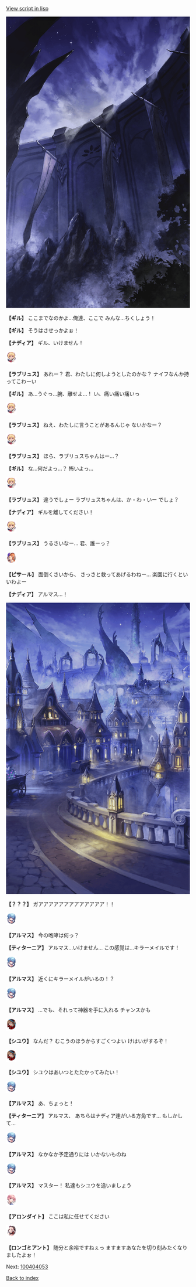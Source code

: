 [View script in lisp](../scripts/100404051.txt)

![101_south_wall.png](../images/backgrounds/101_south_wall.png)

**【ギル】**
ここまでなのかよ…俺達、ここで
みんな…ちくしょう！

**【ギル】**
そうはさせっかよぉ！

**【ナディア】**
ギル、いけません！

<img src="../images/units/3200311.png" alt="3200311.png" height="34"/>

**【ラブリュス】**
あれー？
君、わたしに何しようとしたのかな？
ナイフなんか持ってこわーい

**【ギル】**
あ…うぐっ…腕、離せよ…！
い、痛い痛い痛いっ

<img src="../images/units/3200311.png" alt="3200311.png" height="34"/>

**【ラブリュス】**
ねえ、わたしに言うことがあるんじゃ
ないかなー？

<img src="../images/units/3200311.png" alt="3200311.png" height="34"/>

**【ラブリュス】**
ほら、ラブリュスちゃんはー…？

**【ギル】**
な…何だよっ…？
怖いよっ…

<img src="../images/units/3200311.png" alt="3200311.png" height="34"/>

**【ラブリュス】**
違うでしょー
ラブリュスちゃんは、か・わ・いー
でしょ？

**【ナディア】**
ギルを離してください！

<img src="../images/units/3200311.png" alt="3200311.png" height="34"/>

**【ラブリュス】**
うるさいなー…
君、誰ーっ？

<img src="../images/units/3302011.png" alt="3302011.png" height="34"/>

**【ピサール】**
面倒くさいから、
さっさと救ってあげるわねー…
楽園に行くといいわよー

**【ナディア】**
アルマス…！

![101_city_night3.png](../images/backgrounds/101_city_night3.png)

**【？？？】**
ガアアアアアアアアアアアアア！！

<img src="../images/units/3103811.png" alt="3103811.png" height="34"/>

**【アルマス】**
今の咆哮は何っ？

**【ティターニア】**
アルマス…いけません…
この感覚は…キラーメイルです！

<img src="../images/units/3103811.png" alt="3103811.png" height="34"/>

**【アルマス】**
近くにキラーメイルがいるの！？

<img src="../images/units/3103811.png" alt="3103811.png" height="34"/>

**【アルマス】**
…でも、それって神器を手に入れる
チャンスかも

<img src="../images/units/3201911.png" alt="3201911.png" height="34"/>

**【シユウ】**
なんだ？
むこうのほうからすごくつよい
けはいがするぞ！

<img src="../images/units/3201911.png" alt="3201911.png" height="34"/>

**【シユウ】**
シユウはあいつとたたかってみたい！

<img src="../images/units/3103811.png" alt="3103811.png" height="34"/>

**【アルマス】**
あ、ちょっと！

**【ティターニア】**
アルマス、
あちらはナディア達がいる方角です…
もしかして…

<img src="../images/units/3103811.png" alt="3103811.png" height="34"/>

**【アルマス】**
なかなか予定通りには
いかないものね

<img src="../images/units/3103811.png" alt="3103811.png" height="34"/>

**【アルマス】**
マスター！
私達もシユウを追いましょう

<img src="../images/units/3100711.png" alt="3100711.png" height="34"/>

**【アロンダイト】**
ここは私に任せてください

<img src="../images/units/3301011.png" alt="3301011.png" height="34"/>

**【ロンゴミアント】**
随分と余裕ですねぇっ
ますますあなたを切り刻みたくなり
ましたよぉ！

Next: [100404053](100404053.md)

[Back to index](index.md)
